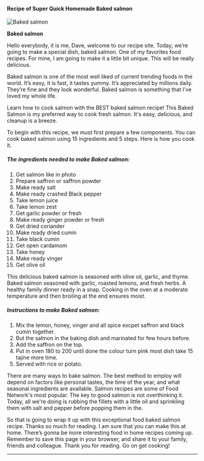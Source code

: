             

#### Recipe of Super Quick Homemade Baked salmon

![Baked salmon](https://img-global.cpcdn.com/recipes/cf00fcf187f7e13d/751x532cq70/baked-salmon-recipe-main-photo.jpg)

**Baked salmon**

Hello everybody, it is me, Dave, welcome to our recipe site. Today, we’re going to make a special dish, baked salmon. One of my favorites food recipes. For mine, I am going to make it a little bit unique. This will be really delicious.

Baked salmon is one of the most well liked of current trending foods in the world. It’s easy, it is fast, it tastes yummy. It’s appreciated by millions daily. They’re fine and they look wonderful. Baked salmon is something that I’ve loved my whole life.

Learn how to cook salmon with the BEST baked salmon recipe! This Baked Salmon is my preferred way to cook fresh salmon. It's easy, delicious, and cleanup is a breeze.

To begin with this recipe, we must first prepare a few components. You can cook baked salmon using 15 ingredients and 5 steps. Here is how you cook it.

##### The ingredients needed to make Baked salmon:

1.  Get salmon like in photo
2.  Prepare saffron or saffron powder
3.  Make ready salt
4.  Make ready crashed Black pepper
5.  Take lemon juice
6.  Take lemon zest
7.  Get garlic powder or fresh
8.  Make ready ginger powder or fresh
9.  Get dried coriander
10.  Make ready dried cumin
11.  Take black cumin
12.  Get open cardamom
13.  Take honey
14.  Make ready vinger
15.  Get olive oil

This delicious baked salmon is seasoned with olive oil, garlic, and thyme. Baked salmon seasoned with garlic, roasted lemons, and fresh herbs. A healthy family dinner ready in a snap. Cooking in the oven at a moderate temperature and then broiling at the end ensures moist.

##### Instructions to make Baked salmon:

1.  Mix the lemon, honey, vinger and all spice excpet saffron and black cumin together.
2.  But the salmon in the baking dish and marinated for few hours before.
3.  Add the saffron on the top.
4.  Put in oven 180 to 200 until done the colour turn pink most dish take 15 tajine more time.
5.  Served with rice or potato.

There are many ways to bake salmon. The best method to employ will depend on factors like personal tastes, the time of the year, and what seasonal ingredients are available. Salmon recipes are some of Food Network's most popular. The key to good salmon is not overthinking it. Today, all we're doing is rubbing the fillets with a little oil and sprinkling them with salt and pepper before popping them in the.

So that is going to wrap it up with this exceptional food baked salmon recipe. Thanks so much for reading. I am sure that you can make this at home. There’s gonna be more interesting food in home recipes coming up. Remember to save this page in your browser, and share it to your family, friends and colleague. Thank you for reading. Go on get cooking!

* * *
